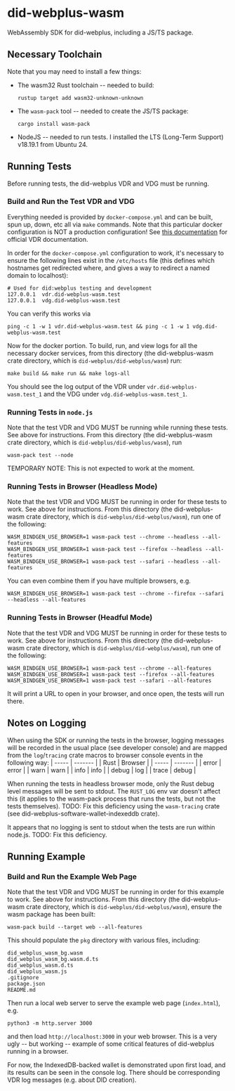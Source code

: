 # did-webplus-wasm

WebAssembly SDK for did-webplus, including a JS/TS package.

## Necessary Toolchain

Note that you may need to install a few things:

-   The wasm32 Rust toolchain -- needed to build:

        rustup target add wasm32-unknown-unknown

-   The `wasm-pack` tool -- needed to create the JS/TS package:

        cargo install wasm-pack

-   NodeJS -- needed to run tests.  I installed the LTS (Long-Term Support) v18.19.1 from Ubuntu 24.

## Running Tests

Before running tests, the did-webplus VDR and VDG must be running.

### Build and Run the Test VDR and VDG

Everything needed is provided by `docker-compose.yml` and can be built, spun up, down, etc all via `make` commands.  Note that this particular docker configuration is NOT a production configuration!  See [this documentation](../vdr) for official VDR documentation.

In order for the `docker-compose.yml` configuration to work, it's necessary to ensure the following lines exist in the `/etc/hosts` file (this defines which hostnames get redirected where, and gives a way to redirect a named domain to localhost):

    # Used for did:webplus testing and development
    127.0.0.1  vdr.did-webplus-wasm.test
    127.0.0.1  vdg.did-webplus-wasm.test

You can verify this works via

    ping -c 1 -w 1 vdr.did-webplus-wasm.test && ping -c 1 -w 1 vdg.did-webplus-wasm.test

Now for the docker portion.  To build, run, and view logs for all the necessary docker services, from this directory (the did-webplus-wasm crate directory, which is `did-webplus/did-webplus/wasm`) run:

    make build && make run && make logs-all

You should see the log output of the VDR under `vdr.did-webplus-wasm.test_1` and the VDG under `vdg.did-webplus-wasm.test_1`.

### Running Tests in `node.js`

Note that the test VDR and VDG MUST be running while running these tests.  See above for instructions.  From this directory (the did-webplus-wasm crate directory, which is `did-webplus/did-webplus/wasm`), run

    wasm-pack test --node

TEMPORARY NOTE: This is not expected to work at the moment.

### Running Tests in Browser (Headless Mode)

Note that the test VDR and VDG MUST be running in order for these tests to work.  See above for instructions.  From this directory (the did-webplus-wasm crate directory, which is `did-webplus/did-webplus/wasm`), run one of the following:

    WASM_BINDGEN_USE_BROWSER=1 wasm-pack test --chrome --headless --all-features
    WASM_BINDGEN_USE_BROWSER=1 wasm-pack test --firefox --headless --all-features
    WASM_BINDGEN_USE_BROWSER=1 wasm-pack test --safari --headless --all-features

You can even combine them if you have multiple browsers, e.g.

    WASM_BINDGEN_USE_BROWSER=1 wasm-pack test --chrome --firefox --safari --headless --all-features

### Running Tests in Browser (Headful Mode)

Note that the test VDR and VDG MUST be running in order for these tests to work.  See above for instructions.  From this directory (the did-webplus-wasm crate directory, which is `did-webplus/did-webplus/wasm`), run one of the following:

    WASM_BINDGEN_USE_BROWSER=1 wasm-pack test --chrome --all-features
    WASM_BINDGEN_USE_BROWSER=1 wasm-pack test --firefox --all-features
    WASM_BINDGEN_USE_BROWSER=1 wasm-pack test --safari --all-features

It will print a URL to open in your browser, and once open, the tests will run there.

## Notes on Logging

When using the SDK or running the tests in the browser, logging messages will be recorded in the usual place (see developer console) and are mapped from the `log`/`tracing` crate macros to browser console events in the following way:
| ----- | ------- |
| Rust  | Browser |
| ----- | ------- |
| error | error   |
| warn  | warn    |
| info  | info    |
| debug | log     |
| trace | debug   |

When running the tests in headless browser mode, only the Rust debug level messages will be sent to stdout.  The `RUST_LOG` env var doesn't affect this (it applies to the wasm-pack process that runs the tests, but not the tests themselves).  TODO: Fix this deficiency using the `wasm-tracing` crate (see did-webplus-software-wallet-indexeddb crate).

It appears that no logging is sent to stdout when the tests are run within node.js.  TODO: Fix this deficiency.

## Running Example

### Build and Run the Example Web Page

Note that the test VDR and VDG MUST be running in order for this example to work.  See above for instructions.  From this directory (the did-webplus-wasm crate directory, which is `did-webplus/did-webplus/wasm`), ensure the wasm package has been built:

    wasm-pack build --target web --all-features

This should populate the `pkg` directory with various files, including:

    did_webplus_wasm_bg.wasm
    did_webplus_wasm_bg.wasm.d.ts
    did_webplus_wasm.d.ts
    did_webplus_wasm.js
    .gitignore
    package.json
    README.md

Then run a local web server to serve the example web page (`index.html`), e.g.

    python3 -m http.server 3000

and then load `http://localhost:3000` in your web browser.  This is a very ugly -- but working -- example of some critical features of did-webplus running in a browser.

For now, the IndexedDB-backed wallet is demonstrated upon first load, and its results can be seen in the console log.  There should be corresponding VDR log messages (e.g. about DID creation).
